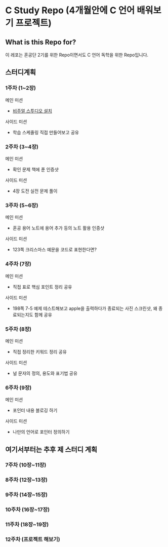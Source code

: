 ﻿# C Study Repo (4개월안에 C 언어 배워보기 프로젝트)

## What is this Repo for?
이 레포는 혼공단 2기를 위한 Repo이면서도 C 언어 독학을 위한 Repo입니다.

## 스터디계획
### 1주차 (1~2장)
메인 미션  
- [비주얼 스투디오 설치](week1/capture.png)

사이드 미션  
- 학습 스케줄링 직접 만들어보고 공유

### 2주차 (3~4장)
메인 미션  
- 확인 문제 책에 푼 인증샷  

사이드 미션  
- 4장 도전 실전 문제 풀이

### 3주차 (5~6장)
메인 미션  
- 혼공 용어 노트에 용어 추가 등의 노트 활용 인증샷

사이드 미션  
- 123쪽 크리스마스 예문을 코드로 표현한다면?

### 4주차 (7장)
메인 미션  
- 직접 표로 핵심 포인트 정리 공유

사이드 미션  
- 198쪽 7-5 예제 테스트해보고 apple을 출력하다가 종료되는 사진 스크린샷, 왜 종료되는지도 함께 공유

### 5주차 (8장)
메인 미션  
- 직접 정리한 키워드 정리 공유

사이드 미션  
- 널 문자의 정의, 용도와 표기법 공유

### 6주차 (9장)
메인 미션  
- 포인터 내용 블로깅 하기  

사이드 미션  
- 나만의 언어로 포인터 정의하기

## 여기서부터는 추후 제 스터디 계획
### 7주차 (10장~11장)

### 8주차 (12장~13장)

### 9주차 (14장~15장)

### 10주차 (16장~17장)

### 11주차 (18장~19장)

### 12주차 (프로젝트 해보기)
